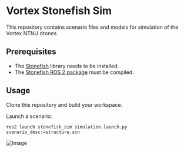 # Vortex Stonefish Sim
This repository contains scenario files and models for simulation of the Vortex NTNU drones.

## Prerequisites
- The [Stonefish](https://github.com/patrykcieslak/stonefish) library needs to be installed.
- The [Stonefish ROS 2 package](https://github.com/patrykcieslak/stonefish_ros2) must be compiled.

## Usage
Clone this repository and build your workspace.

Launch a scenario:

`ros2 launch stonefish_sim simulation.launch.py scenario_desc:=structure.scn`

![Image](https://drive.google.com/uc?export=view&id=1Mdg5cXCWC3h63GH70mxJqeO6YI-iAcV7)
